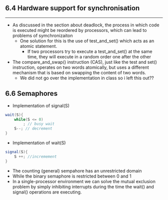 ## 6.4 Hardware support for synchronisation 
---
- As discussed in the section about deadlock, the process in which code is executed might be reordered by processors, which can lead to problems of symchronizaiton
	- One solution for this is the use of test_and_set() which acts as an atomic statement. 
		- If two processors try to execute a test_and_set() at the same time, they will execute in a random order one after the other
- The compare_and_swap() instruction (CAS), just like the test and set() instruction, operates on two words atomically, but uses a different mechanism that is based on swapping the content of two words.
	- We did not go over the implementation in class so i left this out?? 
## 6.6 Semaphores
- Implementation of signal(S)
```Java
wait(S){
	while(S <= 0)
		; // busy wait 
	S--; // decrement 
}
```
- Implementation of wait(S)
```Java 
signal(S){
	S ++; //incremement
}
```
- The counting (general) sempahore has an unrestricted domain 
- While the binary semaphore is restricted between 0 and 1 
- In a single-processor environment we can solve the mutual exclusion problem by simply inhibiting interrupts during the time the wait() and signal() operations are executing.